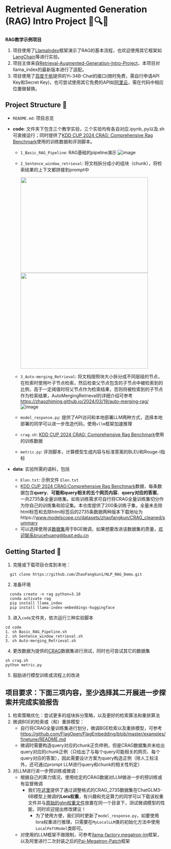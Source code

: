 # Retrieval Augmented Generation (RAG) Intro Project 🤖🔍📝

**RAG教学示例项目**  
1. 项目使用了[LlamaIndex](https://github.com/run-llama/llama_index)框架演示了RAG的基本流程，也欢迎使用其它框架如[LangChain](https://www.langchain.com/)等进行实验。
2. 项目主体来自[Retrieval-Augmented-Generation-Intro-Project](https://github.com/HenryHengLUO/Retrieval-Augmented-Generation-Intro-Project/blob/main/README.md)，本项目对llama_index的最新版本进行了适配。
3. 项目使用了[百度千帆](https://console.bce.baidu.com/qianfan/overview)提供的Yi-34B-Chat的接口(限时免费，需自行申请API Key和Secret Key)，也可尝试使用其它免费的API如[阿里云](https://help.aliyun.com/zh/dashscope/developer-reference/?spm=a2c4g.11186623.0.0.644e9b6em7thMV)，需在代码中相应位置做替换。

## Project Structure 📂

- `README.md`: 项目总览

- **code**:  文件夹下包含三个教学实验，三个实验均有各自对应.ipynb,.py以及.sh可直接运行；同时提供了[KDD CUP 2024 CRAG: Comprehensive Rag Benchmark](https://www.aicrowd.com/challenges/meta-comprehensive-rag-benchmark-kdd-cup-2024)使用的训练数据和评测脚本。
  - `1_Basic_RAG_Pipeline`: RAG基础的pipeline演示 
  ![image](data/llamaindex_rag_overview.png)
  - `2_Sentence_window_retrieval`: 将文档拆分成小的组块（chunk），将检索结果的上下文都拼接到prompt中

    <img src="data/llamaindex_SentenceWindowRetrieval_overview.png" width="400" height="300"><img src="data/llamaindex_SentenceWindowRetrieval_example.png" width="400" height="300">

  - `3_Auto-merging_Retrieval`: 将文档按照块大小拆分成不同层级的节点，在检索时使用叶子节点检索，然后检查父节点包含的子节点中被检索到的比例，高于一定阈值时将父节点作为检索结果，否则将被检索到的子节点作为检索结果，AutoMergingRetrieval的详细介绍可参考 https://zhaozhiming.github.io/2024/03/19/auto-merging-rag/
  ![image](data/llamaindex_AutoMergingRetrieval_example.png)
  - `model_response.py`: 提供了API访问和本地部署LLM两种方式，选择本地部署的同学可以进一步改造代码，使用`vllm`框架加速推理
  - `crag.sh`: [KDD CUP 2024 CRAG: Comprehensive Rag Benchmark](https://www.aicrowd.com/challenges/meta-comprehensive-rag-benchmark-kdd-cup-2024)使用的训练数据
  - `metric.py`: 评测脚本，计算模型生成内容与标准答案的BLEU和Rouge-l指标
- **data**: 实验所需的语料，包括
  - `Elon.txt`: 示例文件 `Elon.txt`
  - [KDD CUP 2024 CRAG:Comprehensive Rag Benchmark](https://www.aicrowd.com/challenges/meta-comprehensive-rag-benchmark-kdd-cup-2024)数据，每条数据包含**query**、**可能和query相关的五个网页内容**、**query对应的答案**，一共2735条全量训练集。如有训练需求可自行将CRAG全量训练集切分作为你自己的训练集和验证集。本仓库提供了200条训练子集，全量未去除html标签和去除html标签后的2735条数据两种版本下载地址为https://www.modelscope.cn/datasets/zhaofangkun/CRAG_cleaned/summary
  - 可以选择使用该[数据集](https://github.com/ZhaoFangkun1/NLP_RAG_Demo/blob/main/data/BGE_finetune/BGE.jsonl)用于BGE微调，如果想要改进该数据集的质量，欢迎联系brucehuang@bupt.edu.cn

## Getting Started 🚀

1. 克隆或下载项目仓库到本地：
```shell
  git clone https://github.com/ZhaoFangkun1/NLP_RAG_Demo.git
```
2. 准备环境
```shell
  conda create -n rag python=3.10
  conda activate rag
  pip install llama_index
  pip install llama-index-embeddings-huggingface
```
3. 进入`code`文件夹，依次运行三种实验脚本
```shell
cd code
1. sh Basic_RAG_Pipeline.sh
2. sh Sentence_window_retrieval.sh
3. sh Auto-merging_Retrieval.sh
```
4. 更改数据为提供的[CRAG](https://www.aicrowd.com/challenges/meta-comprehensive-rag-benchmark-kdd-cup-2024)数据集进行测试，同时也可尝试其它的数据集
```shell
sh crag.sh
python metric.py
```
5. 鼓励进行模型训练或流程上的改进

## 项目要求：下面三项内容，至少选择其二开展进一步探索并完成实验报告
1. 检索策略优化：尝试更多的组块拆分策略，以及更好的检索算法和重排算法
2. 微调BGE的检索或（和）重排模型：
   - 自行将CRAG全量训练集进行划分，微调BGE检索以及重排模型，可参考 https://github.com/FlagOpen/FlagEmbedding/blob/master/examples/finetune/README.md
   - 微调时需要构造query对应的chunk正负样例，但是CRAG数据集并未给出query对应的chunk正例（只给出了与每个query可能相关的网页、每个query对应的答案），因此需要设计方案为query构造正例（除人工标注外，还可通过prompt LLM进行query和chunk的相关性判定）
3. 对LLM进行进一步预训练或微调：
   - 根据自己的算力情况，使用给定的CRAG数据对LLM做进一步的预训练或有监督微调
     - 我们在[这里](https://drive.google.com/drive/folders/1jJzl06l1scc_Ireez7yebPQsdMexgq60?usp=sharing)提供了通过调整格式的CRAG_2735数据集在ChatGLM3-6B模型上微调的**Lora权重**，有兴趣和充足算力的同学可以下载该权重文件并与[原始的glm权重文件](https://huggingface.co/THUDM/chatglm3-6b)放置在同一个目录下，测试微调模型的性能，同时欢迎提出修改建议！
       - 为了使用方便，我们同时更新了`model_response.py`，如要使用lora权重进行推理，只需要在`MyLocalLLM`类的初始化方法中使用`LocalPeftModel`类即可。
   - 对使用的LLM框架不做限制，可参考[llama-factory](https://github.com/hiyouga/LLaMA-Factory),[megatron-lm](https://github.com/NVIDIA/Megatron-LM)框架，以及阿里进行二次封装之后的[Pai-Megatron-Patch](https://github.com/alibaba/Pai-Megatron-Patch)框架
